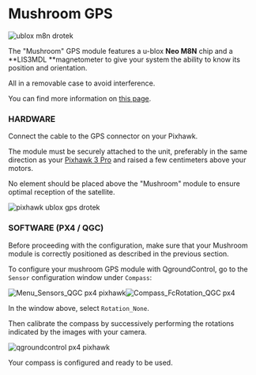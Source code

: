 # Mushroom GPS

![](https://drotek.com/wp-content/uploads/2017/01/ublox-neo-m8n-gps-hmc5983-compass.jpg "ublox m8n drotek")

The "Mushroom" GPS module features a u-blox **Neo M8N** chip and a **LIS3MDL **magnetometer to give your system the ability to know its position and orientation.

All in a removable case to avoid interference.

You can find more information on [this page](https://store.drotek.com/gps/871-691-ublox-neo-m8n-gps-lis3mdl-compass-8944595120588.html#/108-cable-dropix).

### HARDWARE

Connect the cable to the GPS connector on your Pixhawk.

The module must be securely attached to the unit, preferably in the same direction as your [Pixhawk 3 Pro](https://store.drotek.com/autopilots/885-pixhawk-pro-autopilot-8944595120670.html) and raised a few centimeters above your motors.

No element should be placed above the "Mushroom" module to ensure optimal reception of the satellite.

![](https://drotek.com/wp-content/uploads/2017/01/DSC02039-700x369.jpg "pixhawk ublox gps drotek")

### SOFTWARE \(PX4 / QGC\)

Before proceeding with the configuration, make sure that your Mushroom module is correctly positioned as described in the previous section.

To configure your mushroom GPS module with QgroundControl, go to the `Sensor` configuration window under `Compass`:

![](https://drotek.com/wp-content/uploads/2017/01/Menu_Sensors_QGC.png "Menu\_Sensors\_QGC px4 pixhawk")![](https://drotek.com/wp-content/uploads/2017/01/Compass_FcRotation_QGC.png "Compass\_FcRotation\_QGC px4")

In the window above, select `Rotation_None`.

Then calibrate the compass by successively performing the rotations indicated by the images with your camera.

![](https://drotek.com/wp-content/uploads/2017/01/Window_Compass_Calib_QGC-700x460.png "qgroundcontrol px4 pixhawk")

Your compass is configured and ready to be used.

